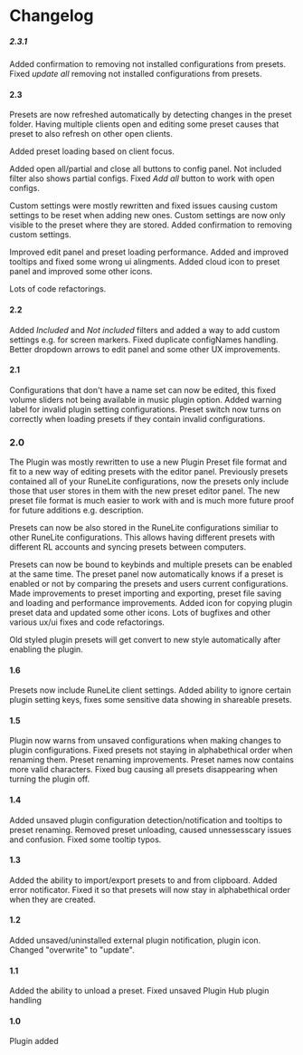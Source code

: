# Changelog

##### 2.3.1

Added confirmation to removing not installed configurations from presets. Fixed _update all_ removing not installed configurations from presets.

#### 2.3

Presets are now refreshed automatically by detecting changes in the preset folder. Having multiple clients open and editing some preset causes that preset to also refresh on other open clients.

Added preset loading based on client focus.

Added open all/partial and close all buttons to config panel. Not included filter also shows partial configs. Fixed _Add all_ button to work with open configs.

Custom settings were mostly rewritten and fixed issues causing custom settings to be reset when adding new ones. Custom settings are now only visible to the preset where they are stored. Added confirmation to removing custom settings.  

Improved edit panel and preset loading performance. Added and improved tooltips and fixed some wrong ui alingments. Added cloud icon to preset panel and improved some other icons.

Lots of code refactorings.

#### 2.2

Added _Included_ and _Not included_ filters and added a way to add custom settings e.g. for screen markers. Fixed duplicate configNames handling. Better dropdown arrows to edit panel and some other UX improvements.

#### 2.1

Configurations that don't have a name set can now be edited, this fixed volume sliders not being available in music plugin option. Added warning label for invalid plugin setting configurations. Preset switch now turns on correctly when loading presets if they contain invalid configurations.

### 2.0

The Plugin was mostly rewritten to use a new Plugin Preset file format and fit to a new way of editing presets with the editor panel. Previously presets contained all of your RuneLite configurations, now the presets only include those that user stores in them with the new preset editor panel. The new preset file format is much easier to work with and is much more future proof for future additions e.g. description.

Presets can now be also stored in the RuneLite configurations similiar to other RuneLite configurations. This allows having different presets with different RL accounts and syncing presets between computers.  

Presets can now be bound to keybinds and multiple presets can be enabled at the same time. The preset panel now automatically knows if a preset is enabled or not by comparing the presets and users current configurations. Made improvements to preset importing and exporting, preset file saving and loading and performance improvements. Added icon for copying plugin preset data and updated some other icons. Lots of bugfixes and other various ux/ui fixes and code refactorings.

Old styled plugin presets will get convert to new style automatically after enabling the plugin.

#### 1.6

Presets now include RuneLite client settings. Added ability to ignore certain plugin setting keys, fixes some sensitive data showing in shareable presets.

#### 1.5

Plugin now warns from unsaved configurations when making changes to plugin configurations. Fixed presets not staying in alphabethical order when renaming them. Preset renaming improvements. Preset names now contains more valid characters. Fixed bug causing all presets disappearing when turning the plugin off.

#### 1.4

Added unsaved plugin configuration detection/notification and tooltips to preset renaming.
Removed preset unloading, caused unnessesscary issues and confusion. Fixed some tooltip typos.

#### 1.3

Added the ability to import/export presets to and from clipboard. Added error notificator. Fixed it so that presets will now stay in alphabethical order when they are created.

#### 1.2

Added unsaved/uninstalled external plugin notification, plugin icon. Changed "overwrite" to "update".

#### 1.1

Added the ability to unload a preset. Fixed unsaved Plugin Hub plugin handling

#### 1.0

Plugin added
